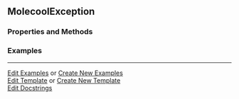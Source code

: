 ## <a id="Psience.Molecools.Molecule.MolecoolException">MolecoolException</a>


### Properties and Methods


### Examples




___

[Edit Examples](https://github.com/McCoyGroup/Psience/edit/edit/ci/examples/ci/docs/Psience/Molecools/Molecule/MolecoolException.md) or 
[Create New Examples](https://github.com/McCoyGroup/Psience/new/edit/?filename=ci/examples/ci/docs/Psience/Molecools/Molecule/MolecoolException.md) <br/>
[Edit Template](https://github.com/McCoyGroup/Psience/edit/edit/ci/docs/ci/docs/Psience/Molecools/Molecule/MolecoolException.md) or 
[Create New Template](https://github.com/McCoyGroup/Psience/new/edit/?filename=ci/docs/templates/ci/docs/Psience/Molecools/Molecule/MolecoolException.md) <br/>
[Edit Docstrings](https://github.com/McCoyGroup/Psience/edit/edit/Psience/Molecools/Molecule.py?message=Update%20Docs)